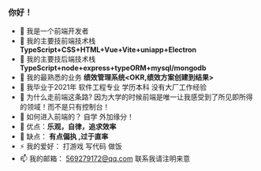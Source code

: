 ### 你好！

<!--
**username/username** is a ✨ _special_ ✨ repository because its `README.md` (this file) appears on your GitHub profile.
-->

- 🔭 我是一个前端开发者
- 🌱 我的主要技前端技术栈 **TypeScript+CSS+HTML+Vue+Vite+uniapp+Electron**
- 🌱 我的主要技后端技术栈 **TypeScript+node+express+typeORM+mysql/mongodb**
- 🌱 我的最熟悉的业务 **绩效管理系统<OKR,绩效方案创建到结果>**
- 🤔 我毕业于2021年 软件工程专业 学历本科  没有大厂工作经验
- 🤔 为什么走前端这条路? 因为大学的时候前端是唯一让我感受到了所见即所得的领域！而不是只有控制台！
- 🤔 如何进入前端的？ 自学 外加缘分！
- 🤔 优点：**乐观，自律，追求效率**
- 🤔 缺点： **有点偏执 ,过于直率** 
- ⚡ 我的爱好： 打游戏 写代码 做饭
- 📫 我的邮箱： 569279172@qq.com  联系我请注明来意

